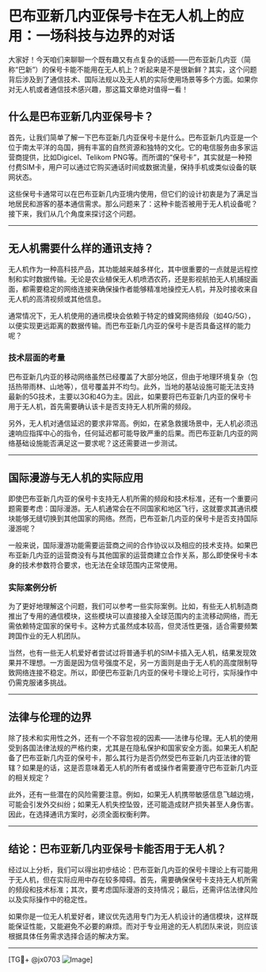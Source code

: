 # 巴布亚新几内亚保号卡在无人机上的应用：一场科技与边界的对话

大家好！今天咱们来聊聊一个既有趣又有点复杂的话题——巴布亚新几内亚（简称“巴新”）的保号卡能不能用在无人机上？听起来是不是很新鲜？其实，这个问题背后涉及到了通信技术、国际法规以及无人机的实际使用场景等多个方面。如果你对无人机或者通信技术感兴趣，那这篇文章绝对值得一看！

## 什么是巴布亚新几内亚保号卡？

首先，让我们简单了解一下巴布亚新几内亚保号卡是什么。巴布亚新几内亚是一个位于南太平洋的岛国，拥有丰富的自然资源和独特的文化。它的电信服务由多家运营商提供，比如Digicel、Telikom PNG等。而所谓的“保号卡”，其实就是一种预付费SIM卡，用户可以通过它购买通话时间或数据流量，保持手机或类似设备的联网状态。

这些保号卡通常可以在巴布亚新几内亚境内使用，但它们的设计初衷是为了满足当地居民和游客的基本通信需求。那么问题来了：这种卡能否被用于无人机设备呢？接下来，我们从几个角度来探讨这个问题。

---

## 无人机需要什么样的通讯支持？

无人机作为一种高科技产品，其功能越来越多样化，其中很重要的一点就是远程控制和实时数据传输。无论是农业植保无人机喷洒农药，还是影视航拍无人机捕捉画面，都需要稳定的网络连接来确保操作者能够精准地操控无人机，并及时接收来自无人机的高清视频或其他信息。

通常情况下，无人机使用的通讯模块会依赖于特定的蜂窝网络频段（如4G/5G），以便实现更远距离的数据传输。而巴布亚新几内亚的保号卡是否具备这样的能力呢？

### 技术层面的考量

巴布亚新几内亚的移动网络虽然已经覆盖了大部分地区，但由于地理环境复杂（包括热带雨林、山地等），信号覆盖并不均匀。此外，当地的基站设施可能无法支持最新的5G技术，主要以3G和4G为主。因此，如果要将巴布亚新几内亚的保号卡用于无人机，首先需要确认该卡是否支持无人机所需的频段。

另外，无人机对通信延迟的要求非常高。例如，在紧急救援场景中，无人机必须迅速响应指挥中心的指令，任何延迟都可能导致严重的后果。而巴布亚新几内亚的网络基础设施能否满足这一要求呢？这还需要进一步测试。

---

## 国际漫游与无人机的实际应用

即使巴布亚新几内亚的保号卡支持无人机所需的频段和技术标准，还有一个重要问题需要考虑：国际漫游。无人机通常会在不同国家和地区飞行，这就要求其通讯模块能够无缝切换到其他国家的网络。然而，巴布亚新几内亚的保号卡是否支持国际漫游呢？

一般来说，国际漫游功能需要运营商之间的合作协议以及相应的技术支持。如果巴布亚新几内亚的运营商没有与其他国家的运营商建立合作关系，那么即使保号卡本身的技术参数符合要求，也无法在全球范围内正常使用。

### 实际案例分析

为了更好地理解这个问题，我们可以参考一些实际案例。比如，有些无人机制造商推出了专用的通信模块，这些模块可以直接接入全球范围内的主流移动网络，而无需依赖特定国家的保号卡。这种方式虽然成本较高，但灵活性更强，适合需要频繁跨国作业的无人机团队。

当然，也有一些无人机爱好者尝试过将普通手机的SIM卡插入无人机，结果发现效果并不理想。一方面是因为信号强度不足，另一方面则是由于无人机的高度限制导致网络连接不稳定。所以，即便巴布亚新几内亚的保号卡理论上可行，实际操作中仍需克服诸多挑战。

---

## 法律与伦理的边界

除了技术和实用性之外，还有一个不容忽视的因素——法律与伦理。无人机的使用受到各国法律法规的严格约束，尤其是在隐私保护和国家安全方面。如果无人机配备了巴布亚新几内亚的保号卡，那么其行为是否仍然受巴布亚新几内亚法律的管辖？如果是的话，这是否意味着无人机的所有者或操作者需要遵守巴布亚新几内亚的相关规定？

此外，还有一些潜在的风险需要注意。例如，如果无人机携带敏感信息飞越边境，可能会引发外交纠纷；如果无人机失控坠毁，还可能造成财产损失甚至人身伤害。因此，在选择通讯方案时，必须全面权衡利弊。

---

## 结论：巴布亚新几内亚保号卡能否用于无人机？

经过以上分析，我们可以得出初步结论：巴布亚新几内亚的保号卡理论上有可能用于无人机，但在实际应用中存在较多障碍。首先，需要确保保号卡支持无人机所需的频段和技术标准；其次，要考虑国际漫游的支持情况；最后，还需评估法律风险以及实际操作中的稳定性。

如果你是一位无人机爱好者，建议优先选用专门为无人机设计的通信模块，这样既能保证性能，又能避免不必要的麻烦。而对于专业用途的无人机团队来说，则应该根据具体任务需求选择合适的解决方案。

---

[TG💪+ @jx0703 ![Image](https://github.com/user-attachments/assets/dbca1d08-cadb-493c-b0ec-ad6f7a83f270)]